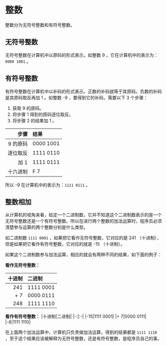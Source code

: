 # 整数

整数分为无符号整数和有符号整数。

## 无符号整数
无符号整数在计算机中以原码的形式表示。如整数 9 ，它在计算机中的表示为：`0000 1001` 。

## 有符号整数
有符号整数在计算机中以补码的形式表示。正数的补码就等于其原码，负数的补码是其原码取反再加 1 。如整数 -9 ，要得到它的补码，需要以下 3 个步骤：

1. 获取 9 的原码。
2. 将步骤 1 得到的原码逐位取反。
3. 将步骤 2 的结果加 1 。

|步骤|结果|
|-:|:-|
|9 的原码|0000 1001|
|逐位取反|1111 0110|
|加 1|1111 0111|
|十六进制|F 7|

所以 -9 在计算机中的表示为：`1111 0111` 。

## 整数相加
从计算机的视角来看，给定一个二进制数，它并不知道这个二进制数表示的是一个无符号整数还是一个有符号整数。所以在进行两个整数的加法运算时，程序员必须清楚参与运算的两个整数分别是什么类型。

如二进制数 `1111 0001` ，如果把它看作无符号整数，它对应的是 241 （十进制），但是如果把它看作有符号整数，它对应的就是 -15 （十进制）。 

如果这个二进制数参与加法运算，相应的就会有两种不同的结果，如下面的例子：

**看作无符号整数：**

|十进制|二进制|
|-:|:-|
|241|1111 0001|
|+ 7|0000 0111|
|248|1111 1110|

**看作有符号整数：**
|十进制|二进制|
|-:|:-|
|-15|1111 0001|
|+ 7|0000 0111|
|-8|1111 1110|

在上面两个加法运算中，计算机只负责做加法运算，得到的结果都是 `1111 1110` ，至于这个结果应该被解释为无符号整数，还是有符号整数，是程序员自己的事。